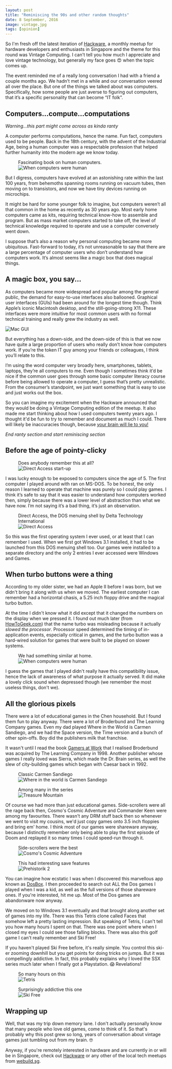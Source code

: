 ```yaml
---
layout: post
title: "Reminiscing the 90s and other random thoughts"
date: 8 September, 2016
image: vintage.jpg
tags: [opinion]
---
```

So I'm fresh off the latest iteration of [Hackware](http://www.meetup.com/Hackware/), a monthly meetup for hardware developers and enthusiasts in Singapore and the theme for this round was Vintage Computing. I can't tell you how much I appreciate and love vintage technology, but generally my face goes <span class="emoji" role="img" tabindex="0" aria-label="smiling face with heart-eyes">&#x1F60D;</span> when the topic comes up.

The event reminded me of a really long conversation I had with a friend a couple months ago. We hadn’t met in a while and our conversation veered all over the place. But one of the things we talked about was computers. Specifically, how some people are just averse to figuring out computers, that it’s a specific personality that can become “IT folk”.

## Computers...compute...computations

*Warning...this part might come across as kinda ranty*

A computer performs computations, hence the name. Fun fact, computers used to be people. Back in the 18th century, with the advent of the Industrial Age, being a human computer was a respectable profession that helped further humanity into the modern age we know today.

<figure>
    <figcaption>Fascinating book on human computers.</figcaption>
    <img src="{{ site.url }}/images/posts/vintage/wcwh.jpg" srcset="{{ site.url }}/images/posts/vintage/wcwh@2x.jpg 2x" alt="When computers were human"/>
</figure>

But I digress, computers have evolved at an astonishing rate within the last 100 years, from behemoths spanning rooms running on vacuum tubes, then moving on to transistors, and now we have tiny devices running on microchips.

It might be hard for some younger folk to imagine, but computers weren’t all that common in the home as recently as 30 years ago. Most early home computers came as kits, requiring technical know-how to assemble and program. But as mass market computers started to take off, the level of technical knowledge required to operate and use a computer conversely went down.

I suppose that’s also a reason why personal computing became more ubiquitous. Fast-forward to today, it’s not unreasonable to say that there are a large percentage of computer users who don’t understand how computers work. It’s almost seems like a magic box that does magical things.

## A magic box, you say...

As computers became more widespread and popular among the general public, the demand for easy-to-use interfaces also ballooned. Graphical user interfaces (GUIs) had been around for the longest time though. Think Apple’s iconic Macintosh desktop, and the still-going-strong X11. These interfaces were more intuitive for most common users with no formal technical training and really grew the industry as well.

<img srcset="{{ site.url }}/images/posts/vintage/mac-gui-480.jpg 480w, {{ site.url }}/images/posts/vintage/mac-gui-640.jpg 640w, {{ site.url }}/images/posts/vintage/mac-gui-960.jpg 960w, {{ site.url }}/images/posts/vintage/mac-gui-1280.jpg 1280w" sizes="(max-width: 400px) 100vw, (max-width: 960px) 75vw, 640px" src="{{ site.url }}/images/posts/vintage/mac-gui-640.jpg" alt="Mac GUI" />

But everything has a down-side, and the down-side of this is that we now have quite a large proportion of users who really don’t know how computers work. If you’re the token IT guy among your friends or colleagues, I think you’ll relate to this.

I’m using the word computer very broadly here, smartphones, tablets, laptops, they’re all computers to me. Even though I sometimes think it’d be nice if the common user goes through some basic computer literacy course before being allowed to operate a computer, I guess that’s pretty unrealistic. From the consumer’s standpoint, we just want something that is easy to use and just works out the box.

So you can imagine my excitement when the Hackware announced that they would be doing a Vintage Computing edition of the meetup. It also made me start thinking about how I used computers twenty years ago. I thought it'd be fun to try to remember and document as much I could. There will likely be inaccuracies though, because [your brain will lie to you!](http://arstechnica.com/science/2016/08/false-memories-arise-because-the-brain-codes-similar-ideas-similarly/)

*End ranty section and start reminiscing section*

## Before the age of pointy-clicky

<figure>
    <figcaption>Does anybody remember this at all?</figcaption>
    <img srcset="{{ site.url }}/images/posts/vintage/da-480.jpg 480w, {{ site.url }}/images/posts/vintage/da-640.jpg 640w, {{ site.url }}/images/posts/vintage/da-960.jpg 960w, {{ site.url }}/images/posts/vintage/da-1280.jpg 1280w" sizes="(max-width: 400px) 100vw, (max-width: 960px) 75vw, 640px" src="{{ site.url }}/images/posts/vintage/da-640.jpg" alt="Direct Access start-up" />
</figure>

I was lucky enough to be exposed to computers since the age of 5. The first computer I played around with ran on MS-DOS. To be honest, the only reason I learned to operate that machine was purely so I could play games. I think it’s safe to say that it was easier to understand how computers worked then, simply because there was a lower level of abstraction than what we have now. I’m not saying it’s a bad thing, it’s just an observation.

<figure>
    <figcaption>Direct Access, the DOS menuing shell by Delta Technology International</figcaption>
    <img srcset="{{ site.url }}/images/posts/vintage/da2-480.jpg 480w, {{ site.url }}/images/posts/vintage/da2-640.jpg 640w, {{ site.url }}/images/posts/vintage/da2-960.jpg 960w, {{ site.url }}/images/posts/vintage/da2-1280.jpg 1280w" sizes="(max-width: 400px) 100vw, (max-width: 960px) 75vw, 640px" src="{{ site.url }}/images/posts/vintage/da2-640.jpg" alt="Direct Access" />
</figure>

So this was the first operating system I ever used, or at least that I can remember I used. When we first got Windows 3.1 installed, it had to be launched from this DOS menuing shell too. Our games were installed to a separate directory and the only 2 entries I ever accessed were Windows and Games.

## When turbo buttons were a thing

According to my older sister, we had an Apple II before I was born, but we didn't bring it along with us when we moved. The earliest computer I can remember had a horizontal chasis, a 5.25 inch floppy drive and the magical turbo button.

At the time I didn't know what it did except that it changed the numbers on the display when we pressed it. I found out much later (from [HowToGeek.com](http://www.howtogeek.com/trivia/what-effect-did-the-turbo-button-have-on-early-personal-computers/)) that the name turbo was misleading because it actually *slowed the processor*. Processor speed determined the timing of in-application events, especially critical in games, and the turbo button was a hard-wired solution for games that were built to be played on slower systems.

<figure>
    <figcaption>We had something similar at home.</figcaption>
    <img src="{{ site.url }}/images/posts/vintage/vintage-pc.jpg" srcset="{{ site.url }}/images/posts/vintage/vintage-pc@2x.jpg 2x" alt="When computers were human"/>
</figure>

I guess the games that I played didn't really have this compatibility issue, hence the lack of awareness of what purpose it actually served. It did make a lovely click sound when depressed though (we remember the most useless things, don't we). 

## All the glorious pixels

There were a lot of educational games in the Chen household. But I found them fun to play anyway. There were a lot of Broderbund and The Learning Company games. Even my dad played Where in the World is Carmen Sandiego, and we had the Space version, the Time version and a bunch of other spin-offs. Boy did the publishers milk that franchise.

It wasn't until I read the book [Gamers at Work](http://www.apress.com/9781430233510) that I realised Broderbund was acquired by The Learning Company in 1998. Another publisher whose games I really loved was Sierra, which made the Dr. Brain series, as well the slew of city-building games which began with Caesar back in 1992.

<div class="figure-wrapper">
    <figure class="multiple">
        <figcaption>Classic Carmen Sandiego</figcaption>
         <img src="{{ site.url }}/images/posts/vintage/carmen.jpg" srcset="{{ site.url }}/images/posts/vintage/carmen@2x.jpg 2x" alt="Where in the world is Carmen Sandiego"/>
    </figure>
    <figure class="multiple">
        <figcaption>Among many in the series</figcaption>
         <img src="{{ site.url }}/images/posts/vintage/treasure-mtn.jpg" srcset="{{ site.url }}/images/posts/vintage/treasure-mtn@2x.jpg 2x" alt="Treasure Mountain"/>
    </figure>
</div>

Of course we had more than just educational games. Side-scrollers were all the rage back then, Cosmo's Cosmic Adventure and Commander Keen were among my favourites. There wasn't any DRM stuff back then so whenever we went to visit my cousins, we'd just copy games onto 3.5 inch floppies and bring em' home. I think most of our games were shareware anyway, because I distinctly remember only being able to play the first episode of Doom and replayed it so many times I could speed-run through it.

<div class="figure-wrapper">
    <figure class="multiple">
        <figcaption>Side-scrollers were the best</figcaption>
         <img src="{{ site.url }}/images/posts/vintage/cosmo.jpg" srcset="{{ site.url }}/images/posts/vintage/cosmo@2x.jpg 2x" alt="Cosmo's Cosmic Adventure"/>
    </figure>
    <figure class="multiple">
        <figcaption>This had interesting save features</figcaption>
         <img src="{{ site.url }}/images/posts/vintage/prehistorik.jpg" srcset="{{ site.url }}/images/posts/vintage/prehistorik@2x.jpg 2x" alt="Prehistorik 2"/>
    </figure>
</div>

You can imagine how ecstatic I was when I discovered this marvellous app known as [DosBox](https://www.dosbox.com/). I then proceeded to search out ALL the Dos games I played when I was a kid, as well as the full versions of those shareware ones. If you're interested, hit me up. Most of the Dos games are abandonware now anyway.

We moved on to Windows 3.1 eventually and that brought along another set of games into my life. There was this Tetris clone called Faces that somehow left a pretty lasting impression. But speaking of Tetris, I can't tell you how many hours I spent on that. There was one point where when I closed my eyes I could see those falling blocks. There was also this golf game I can't really remember and Ski Free!

If you haven't played Ski Free before, it's really simple. You control this ski-er zooming downhill but you get points for doing tricks on jumps. But it was compellingly addictive. In fact, this probably explains why I loved the SSX series much later when I finally got a Playstation. <span class="emoji" role="img" tabindex="0" aria-label="face screaming in fear">&#x1F631;</span> Revelations!

<div class="figure-wrapper">
    <figure class="multiple">
        <figcaption>So many hours on this</figcaption>
         <img src="{{ site.url }}/images/posts/vintage/tetris.jpg" srcset="{{ site.url }}/images/posts/vintage/tetris@2x.jpg 2x" alt="Tetris"/>
    </figure>
    <figure class="multiple">
        <figcaption>Surprisingly addictive this one</figcaption>
         <img src="{{ site.url }}/images/posts/vintage/skifree.jpg" srcset="{{ site.url }}/images/posts/vintage/skifree@2x.jpg 2x" alt="Ski Free"/>
    </figure>
</div>

## Wrapping up

Well, that was my trip down memory lane. I don't actually personally know that many people who love old games, come to think of it. So that's probably why this post grew so long, years of conversation about vintage games just tumbling out from my brain. <span class="emoji" role="img" tabindex="0" aria-label="nerd face">&#x1F913;</span>

Anyway, if you're remotely interested in hardware and are currently in or will be in Singapore, check out [Hackware](http://www.meetup.com/Hackware/) or any other of the local tech meetups from [webuild.sg](https://webuild.sg/).
